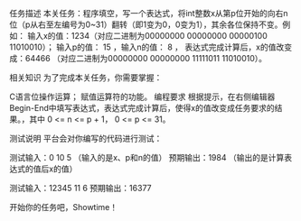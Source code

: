 任务描述
本关任务：程序填空，写一个表达式，将int整数x从第p位开始的向右n位（p从右至左编号为0~31）翻转（即1变为0，0变为1），其余各位保持不变。例如：
输入x的值：1234（对应二进制为00000000 00000000 00000100 11010010）；
输入p的值： 15 ，输入n的值： 8 ，
表达式完成计算后，x的值改变成：64466 （对应二进制为00000000 00000000 11111011 11010010）。

相关知识
为了完成本关任务，你需要掌握：

C语言位操作运算；
赋值运算符的功能。
编程要求
根据提示，在右侧编辑器Begin-End中填写表达式，表达式完成计算后，使得x的值改变成任务要求的结果。，其中 0 <= n <= p + 1， 0 <= p <= 31。

测试说明
平台会对你编写的代码进行测试：

测试输入：0 10 5     （输入的是x、p和n的值）
预期输出：1984       （输出的是计算表达式的值后x的值）

测试输入：12345 11 6
预期输出：16377

开始你的任务吧，Showtime！
